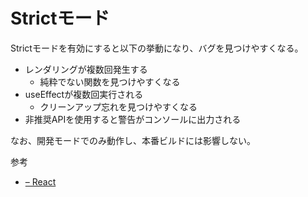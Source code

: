# Strictモード

Strictモードを有効にすると以下の挙動になり、バグを見つけやすくなる。

- レンダリングが複数回発生する
    - 純粋でない関数を見つけやすくなる
- useEffectが複数回実行される
    - クリーンアップ忘れを見つけやすくなる
- 非推奨APIを使用すると警告がコンソールに出力される

なお、開発モードでのみ動作し、本番ビルドには影響しない。

参考

- [<StrictMode> – React](https://react.dev/reference/react/StrictMode)
